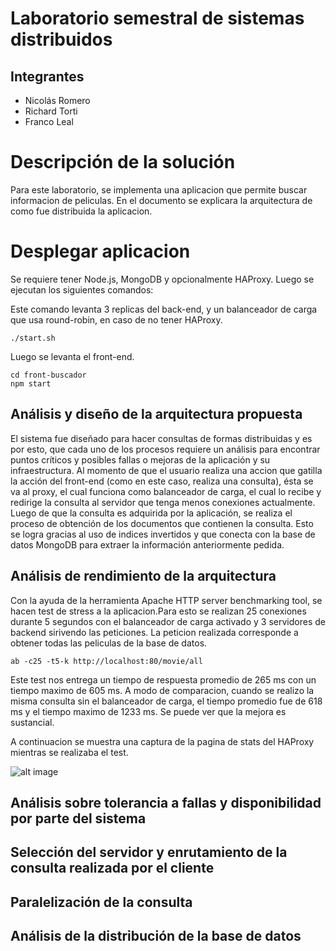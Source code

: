 # Laboratorio semestral de sistemas distribuidos
## Integrantes
- Nicolás Romero
- Richard Torti
- Franco Leal

# Descripción de la solución
Para este laboratorio, se implementa una aplicacion que permite buscar informacion de peliculas. En el documento se explicara la arquitectura de como fue distribuida la aplicacion.

# Desplegar aplicacion

Se requiere tener Node.js, MongoDB y opcionalmente HAProxy. Luego se ejecutan los siguientes comandos:

Este comando levanta 3 replicas del back-end, y un balanceador de carga que usa round-robin, en caso de no tener HAProxy.
```
./start.sh
```
Luego se levanta el front-end.
```
cd front-buscador
npm start
```

## Análisis y diseño de la arquitectura propuesta
El sistema fue diseñado para hacer consultas de formas distribuidas y es por esto, que cada uno de los procesos requiere un análisis para encontrar puntos críticos y posibles fallas o mejoras de la aplicación y su infraestructura. 
Al momento de que el usuario realiza una accion que gatilla la acción del front-end (como en este caso, realiza una consulta), ésta se va al proxy, el cual funciona como balanceador de carga, el cual lo recibe y redirige la consulta al servidor que tenga menos conexiones actualmente. Luego de que la consulta es adquirida por la aplicación, se realiza el proceso de obtención de los documentos que contienen la consulta. Esto se logra gracias al uso de indices invertidos y que conecta con la base de datos MongoDB para extraer la información anteriormente pedida. 



## Análisis de rendimiento de la arquitectura

Con la ayuda de la herramienta Apache HTTP server benchmarking tool, se hacen test de stress a la aplicacion.Para esto se realizan 25 conexiones durante 5 segundos con el balanceador de carga activado y 3 servidores de backend sirivendo las peticiones. La peticion realizada corresponde a obtener todas las peliculas de la base de datos.

```
ab -c25 -t5-k http://localhost:80/movie/all
```

Este test nos entrega un tiempo de respuesta promedio de 265 ms con un tiempo maximo de 605 ms. A modo de comparacion, cuando se realizo la misma consulta sin el balanceador de carga, el tiempo promedio fue de 618 ms y el tiempo maximo de 1233 ms. Se puede ver que la mejora es sustancial.

A continuacion se muestra una captura de la pagina de stats del HAProxy mientras se realizaba el test.

![alt image](https://i.ibb.co/fMJ9b1k/imagen.png "HAProxy Stats")



## Análisis sobre tolerancia a fallas y disponibilidad por parte del sistema

## Selección del servidor y enrutamiento de la consulta realizada por el cliente

## Paralelización de la consulta

## Análisis de la distribución de la base de datos
